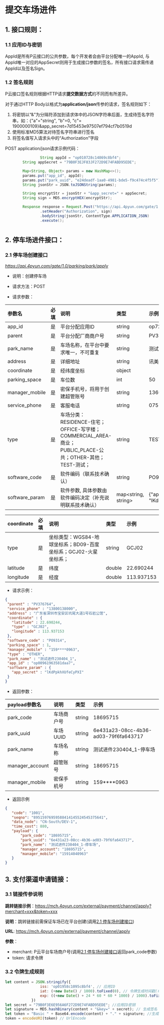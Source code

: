 # 提交车场进件

## 1. 接口规则：
### 1.1 应用ID与密钥

AppId是所有P云接口的公共参数，每个开发者会由平台分配唯一的AppId, 与AppId唯一对应的AppSecret则用于生成接口参数的签名，所有接口请求需传递AppId以及签名Sign。



### 1.2 签名规则

P云接口签名规则根据HTTP请求**提交数据方式**的不同而有所差异。

对于通过HTTP Body以格式为**application/json**传参的请求，签名规则如下：

1. 将密钥以“&”为分隔符添加到请求体中的JSON字符串后面，生成待签名字符串，如：{"a"="string", "b"=0, "c"= 1900000109}&app_secret=7d15453e97507ef794cf7b0519d
2. 使用标准MD5算法对待签名字符串进行签名
3. 将签名值写入请求头中的“Authorization”字段

POST application/json请求示例代码：

```java
				String appId = "op010728c14869c8bf4";
        String appSecret = "79B0F3EJF83JF272D9E74FABD95EDE";

        Map<String, Object> params = new HashMap<>();
        params.put("app_id", appId);
        params.put("park_uuid", "e24deadf-1aa0-4981-bde5-f9c474c4f5f5");
        String jsonStr = JSON.toJSONString(params);

        String encryptStr = jsonStr + "&app_secret=" + appSecret;
        String sign = MD5.encryptHEX(encryptStr);

        Response response = Request.Post("https://api.4pyun.com/gate/1.0/parking/park/apply")
                .setHeader("Authorization", sign)
                .bodyString(jsonStr, ContentType.APPLICATION_JSON)
                .execute();
```

<h1 id=2.1></h1>


## 2. 停车场进件接口：

### 2.1 停车场创建接口

*https://api.4pyun.com/gate/1.0/parking/park/apply*

- 说明：创建停车场

- 请求方法：POST

- 请求参数：

| 参数名            | 必填 | 说明                                 | 类型   | 示例          |
| :---------------- | :--- | :----------------------------------- | :----- | :------------ |
| app_id            | 是   | 平台分配应用ID                       | string | op72****24    |
| parent            | 是   | 平台分配厂商商户号                   | string | PV3***4       |
| park_name         | 是   | 车场名称，在平台中要求唯一，不可重复 | string | 测试-停车场   |
| address           | 是  | 详细地址                             | string | 讯美科技广场  |
| coordinate        | 是   | 经纬度坐标                           | object |               |
| parking\_space    | 是   | 车位数                               | int  | 50            |
| manager_mobile | 是   | 密保手机号，将用于创建超管账号       | string | 13600000162   |
| service_phone     | 是   | 客服电话                             | string | 0755-28823700 |
| type              | 是   | 车场分类：RESIDENCE-住宅；OFFICE-写字楼；COMMERCIAL_AREA-商业；PUBLIC_PLACE-公共；OTHER-其他；TEST-测试； | string | TEST |
| software_code     | 是 | 软件编码（联系技术确认）                 | string | PO9314 |
| software_param     | 是  | 软件参数, 具体参数由软件编码决定（补充说明联系技术确认） | map<string, string> | {"app_secret": "lKdPpkhXUfeCyPXI"} |



| coordinate | 必填 | 说明                                                         | 类型   | 示例       |
| :--------- | :--- | :----------------------------------------------------------- | :----- | :--------- |
| type       | 是   | 坐标类型：WGS84-地球坐标系；BD09-百度坐标系；GCJ02-火星坐标系； | string    | GCJ02      |
| latitude   | 是   | 纬度                                                         | double | 22.690244  |
| longitude  | 是   | 经度                                                         | double | 113.937153 |




- 请求示例：

 ```json
{
  "parent" : "PV376764",
  "service_phone" : "13800138000",
  "address" : "广东省深圳市宝安区坑尾大道1号石岩公馆",
  "coordinate" : {
    "latitude" : 22.690244,
    "type" : "GCJ02",
    "longitude" : 113.937153
  },
  "software_code" : "PO9314",
  "parking_space" : 1,
  "manager_mobile" : "159****0963",
  "type" : "OTHER",
  "park_name" : "测试进件230404_1",
  "app_id" : "op00961963581daa7",
  "software_param" : {
    "app_secret" : "lKdPpkhXUfeCyPXI"
  }
}
 ```


- 返回参数：

| payload参数名   | 说明       | 类型   | 示例                                 |
| :-------------- | :--------- | :----- | :----------------------------------- |
| park_code       | 车场商户号 | string | 18695715                             |
| park_uuid       | 车场UUID   | string | 6e431a23-08cc-4b36-ad03-79f6fa643717 |
| park_name       | 车场名称   | string | 测试进件230404_1-停车场              |
| manager_account | 超管账号   | string | 18695715                             |
| manager_mobile  | 密保手机号 | string | 159****0963                          |


- 返回示例

 ```json
{
    "code": "1001",
    "seqno": "89515976959588414145524545375641",
    "data_node": "CN-South/DEV-1",
    "time_cost": 880,
    "payload": {
        "park_code": "18695715",
        "park_uuid": "6e431a23-08cc-4b36-ad03-79f6fa643717",
        "park_name": "测试进件230404_1-停车场",
        "manager_account": "18695715",
        "manager_mobile": "15914040963"
    }
}
 ```



## 3. 支付渠道申请链接：

### 3.1 链接传参说明

**跳转链接示例**：https://mch.4pyun.com/external/payment/channel/apply?merchant=xxx&token=xxx

**说明**：跳转链接前需保证车场已在平台创建(调用[2.1 停车场创建接口](#2.1))

**URL**: https://mch.4pyun.com/external/payment/channel/apply

**参数**：

- merchant: P云平台车场商户号(调用[2.1 停车场创建接口](#2.1)返回park_code参数)
- token: 请求令牌



### 3.2 令牌生成规则

```javascript
let content = JSON.stringify({
                iss: 'op01958c1095c8bf4', // 应用ID
                iat: (+new Date() / 1000).toFixed(0), // 令牌生成时间戳(单位秒)
                exp: ((+new Date() + 24 * 60 * 60 * 1000) / 1000).toFixed(0), // 令牌过期时间(单位秒)
            })
let secret = "79B0F3E6E956A6F272D9E74FABD95EDE"; //应用ID密钥
let signature = MD5.hashBinary(content + "&key=" + secret); // 生成签名
let token = "Basic " + Base64.encode(content) + "." + signature; //生成令牌(注意"Basic"后有一空格)
token = encodeURI(token) // UrlEncode
```
